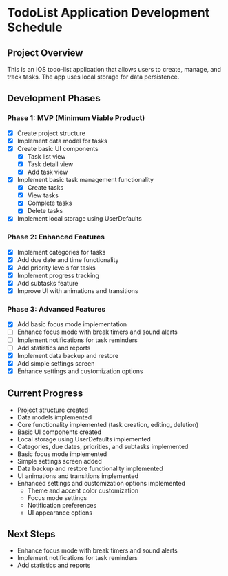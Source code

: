 # TodoList Application Development Schedule

## Project Overview
This is an iOS todo-list application that allows users to create, manage, and track tasks. The app uses local storage for data persistence.

## Development Phases

### Phase 1: MVP (Minimum Viable Product)
- [x] Create project structure
- [x] Implement data model for tasks
- [x] Create basic UI components
  - [x] Task list view
  - [x] Task detail view
  - [x] Add task view
- [x] Implement basic task management functionality
  - [x] Create tasks
  - [x] View tasks
  - [x] Complete tasks
  - [x] Delete tasks
- [x] Implement local storage using UserDefaults

### Phase 2: Enhanced Features
- [x] Implement categories for tasks
- [x] Add due date and time functionality
- [x] Add priority levels for tasks
- [x] Implement progress tracking
- [x] Add subtasks feature
- [x] Improve UI with animations and transitions

### Phase 3: Advanced Features
- [x] Add basic focus mode implementation
- [ ] Enhance focus mode with break timers and sound alerts
- [ ] Implement notifications for task reminders
- [ ] Add statistics and reports
- [x] Implement data backup and restore
- [x] Add simple settings screen
- [x] Enhance settings and customization options

## Current Progress
- Project structure created
- Data models implemented
- Core functionality implemented (task creation, editing, deletion)
- Basic UI components created
- Local storage using UserDefaults implemented
- Categories, due dates, priorities, and subtasks implemented
- Basic focus mode implemented
- Simple settings screen added
- Data backup and restore functionality implemented
- UI animations and transitions implemented
- Enhanced settings and customization options implemented
  - Theme and accent color customization
  - Focus mode settings
  - Notification preferences
  - UI appearance options

## Next Steps
- Enhance focus mode with break timers and sound alerts
- Implement notifications for task reminders
- Add statistics and reports 